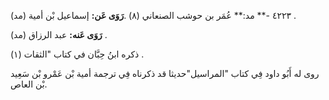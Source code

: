 ٤٢٢٣ -** مد:** عُمَر بن حوشب الصنعاني (٨) .**رَوَى عَن:** إسماعيل بْن أمية (مد) .

**رَوَى عَنه:** عبد الرزاق (مد) .

ذكره ابنُ حِبَّان في كتاب "الثقات (١) .

روى له أَبُو داود فِي كتاب "المراسيل"حديثا قد ذكرناه فِي ترجمة أمية بْن عَمْرو بْن سَعِيد بْن العاص.
